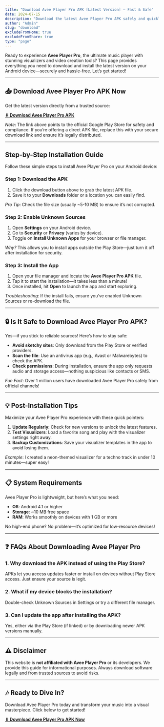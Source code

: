 ```yaml
---
title: "Download Avee Player Pro APK [Latest Version] – Fast & Safe"
date: 2024-07-15
description: "Download the latest Avee Player Pro APK safely and quickly. Follow our step-by-step guide to install this top music visualizer app on your Android device!"
author: "Admin"
slug: "download"
excludeFromHome: true
excludeFromShare: true
type: "page"
---
```


Ready to experience **Avee Player Pro**, the ultimate music player with stunning visualizers and video creation tools? This page provides everything you need to download and install the latest version on your Android device—securely and hassle-free. Let’s get started!

---

## **📥 Download Avee Player Pro APK Now**

Get the latest version directly from a trusted source:  

**[⬇ Download Avee Player Pro APK](https://download1474.mediafire.com/dibj10p6iu6gtbQgIuhXEmKgPUp9z3jI-tt3yEwCZbZ2spCmp5C9Gp0YG6K6V4R5CHHQ1lPNlIdewtMoDEfr8PRm_RrT-w5-rA7jKo-yYakrCDteU_eXrTGiOyixQsYfRPTdNccBIc3PSwWQhQAlRDHu4ZeI3kVhCwFznMQxGAnh/bc594w1cc9q2yvb/avee-player-pro.apk)**  

*Note*: The link above points to the official Google Play Store for safety and compliance. If you’re offering a direct APK file, replace this with your secure download link and ensure it’s legally distributed.

---

## **Step-by-Step Installation Guide**

Follow these simple steps to install Avee Player Pro on your Android device:

### **Step 1: Download the APK**  
1. Click the download button above to grab the latest APK file.  
2. Save it to your **Downloads** folder or a location you can easily find.  

*Pro Tip*: Check the file size (usually ~5-10 MB) to ensure it’s not corrupted.

### **Step 2: Enable Unknown Sources**  
1. Open **Settings** on your Android device.  
2. Go to **Security** or **Privacy** (varies by device).  
3. Toggle on **Install Unknown Apps** for your browser or file manager.  

*Why?* This allows you to install apps outside the Play Store—just turn it off after installation for security.

### **Step 3: Install the App**  
1. Open your file manager and locate the **Avee Player Pro APK** file.  
2. Tap it to start the installation—it takes less than a minute!  
3. Once installed, hit **Open** to launch the app and start exploring.  

*Troubleshooting*: If the install fails, ensure you’ve enabled Unknown Sources or re-download the file.

---

## **🔒 Is It Safe to Download Avee Player Pro APK?**

Yes—if you stick to reliable sources! Here’s how to stay safe:  
- **Avoid sketchy sites**: Only download from the Play Store or verified providers.  
- **Scan the file**: Use an antivirus app (e.g., Avast or Malwarebytes) to check the APK.  
- **Check permissions**: During installation, ensure the app only requests audio and storage access—nothing suspicious like contacts or SMS.  

*Fun Fact*: Over 1 million users have downloaded Avee Player Pro safely from official channels!

---

## **💡 Post-Installation Tips**

Maximize your Avee Player Pro experience with these quick pointers:  
1. **Update Regularly**: Check for new versions to unlock the latest features.  
2. **Test Visualizers**: Load a favorite song and play with the visualizer settings right away.  
3. **Backup Customizations**: Save your visualizer templates in the app to avoid losing them.  

*Example*: I created a neon-themed visualizer for a techno track in under 10 minutes—super easy!

---

## **📋 System Requirements**

Avee Player Pro is lightweight, but here’s what you need:  
- **OS**: Android 4.1 or higher  
- **Storage**: ~10 MB free space  
- **RAM**: Works smoothly on devices with 1 GB or more  

No high-end phone? No problem—it’s optimized for low-resource devices!

---

## **❓ FAQs About Downloading Avee Player Pro**

### **1. Why download the APK instead of using the Play Store?**  
APKs let you access updates faster or install on devices without Play Store access. Just ensure your source is legit.

### **2. What if my device blocks the installation?**  
Double-check Unknown Sources in Settings or try a different file manager.

### **3. Can I update the app after installing the APK?**  
Yes, either via the Play Store (if linked) or by downloading newer APK versions manually.

---

## **⚠ Disclaimer**  
This website is **not affiliated with Avee Player Pro** or its developers. We provide this guide for informational purposes. Always download software legally and from trusted sources to avoid risks.

---

## **🎶 Ready to Dive In?**

Download Avee Player Pro today and transform your music into a visual masterpiece. Click below to get started!  

**[⬇ Download Avee Player Pro APK Now](https://download1474.mediafire.com/dibj10p6iu6gtbQgIuhXEmKgPUp9z3jI-tt3yEwCZbZ2spCmp5C9Gp0YG6K6V4R5CHHQ1lPNlIdewtMoDEfr8PRm_RrT-w5-rA7jKo-yYakrCDteU_eXrTGiOyixQsYfRPTdNccBIc3PSwWQhQAlRDHu4ZeI3kVhCwFznMQxGAnh/bc594w1cc9q2yvb/avee-player-pro.apk)**